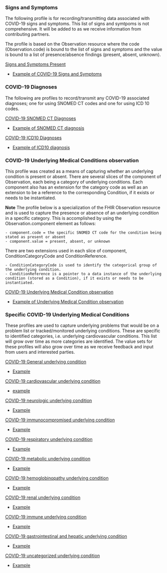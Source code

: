 ﻿### Signs and Symptoms

The following profile is for recording/transmitting data associated with COVID-19 signs and symptoms.  This list of signs and symtpoms is not comprehensive.  It will be added to as we receive information from contributing partners.

The profile is based on the Observation resource where the code (Observation.code) is bound to the list of signs and symptoms and the value is bound to a list of presence/absence findings (present, absent, unknown).

[Signs and Symptoms Present](StructureDefinition-covid19-symptoms.html)

- [Example of COVID-19 Signs and Symptoms](Observation-COVID19SignsSymptomsExample.html)

### COVID-19 Diagnoses

The following are profiles to record/transmit any COVID-19 associated diagnoses; one for using SNOMED CT codes and one for using ICD 10 codes.

[COVID-19 SNOMED CT Diagnoses](StructureDefinition-COVID-19-Snomed-Diagnosis.html)

- [Example of SNOMED CT diagnosis](Condition-SNOMEDDiagnosis.html)

[COVID-19 ICD10 Diagnoses](StructureDefinition-COVID-19-ICD10-Diagnosis.html)

- [Example of ICD10 diagnosis](Condition-ICD10Diagnosis.html)

### COVID-19 Underlying Medical Conditions observation

This profile was created as a means of capturing whether an underlying condition is present or absent.  There are several slices of the component of Observation, each being a category of underlying conditions.  Each component also has an extension for the category code as well as an extension to be a reference to the corresponding Condition, if it exists or needs to be instantiated.

**Note** The profile below is a specialization of the FHIR Observation resource and is used to capture the presence or absence of an underlying condition in a specific category.  This is accomplished by using the Observation.component element as follows:

    - component.code = the specific SNOMED CT code for the condition being stated as present or absent
    - component.value = present, absent, or unknown

There are two extensions used in each slice of component, ConditionCategoryCode and ConditionReference.

    - ConditionCategoryCode is used to identify the categorical group of the underlying condition.
    - ConditionReference is a pointer to a data instance of the underlying condition (stored as a Condition), if it exists or needs to be instantiated.


[COVID-19 Underlying Medical Condition observation](StructureDefinition-covid19-underlying-condition-observation.html)

- [Example of Underlying Medical Condition observation](Observation-COVID19UnderlyingConditionObservationExample.html)

### Specific COVID-19 Underlying Medical Conditions

These profiles are used to capture underlying problems that would be on a problem list or tracked/monitored underlying conditions.  These are specific to identified categories, i.e. underlying cardiovascular conditions.  This list will grow over time as more categories are identified.  The value sets for these profiles will also grow over time as we receive feedback and input from users and interested parties.

[COVID-19 General underlying condition](StructureDefinition-COVID-19-underlying-medical-condition.html)
- [Example](Condition-COVID19UnderlyingMedicalConditionExample.html)

[COVID-19 cardiovascular underlying condition](StructureDefinition-underlying-cardiovascular-medical-condition.html)
- [example](Condition-COVID19UnderlyingCardiovascularMedicalConditionExample.html)

[COVID-19 neurologic underlying condition](StructureDefinition-underlying-neuroligic-medical-condition.html)
- [Example](Condition-COVID19UnderlyingNeuroligicMedicalConditionExample.html)

[COVID-19 immunocompromised underlying condition](StructureDefinition-underlying-immunocompromised-medical-condition.html)
- [Example](Condition-COVID19UnderlyingImmunocompromisedMedicalConditionExample.html)

[COVID-19 respiratory underlying condition](StructureDefinition-underlying-respiratory-medical-condition.html)
- [Example](Condition-COVID19RespiratoryUnderlyingMedicalConditionExample.html)

[COVID-19 metabolic underlying condition](StructureDefinition-underlying-metabolic-medical-condition.html)
- [Example](Condition-COVID19UnderlyingMetabolicMedicalConditionExample.html)

[COVID-19 hemoglobinopathy underlying condition](StructureDefinition-underlying-hemoglobinopathy-medical-condition.html)
- [Example](Condition-COVID19HemoglobinopathyUnderlyingMedicalConditionExample.html)

[COVID-19 renal underlying condition](StructureDefinition-underlying-renal-medical-condition.html)
- [Example](Condition-COVID19RenalUnderlyingMedicalConditionExample.html)

[COVID-19 immune underlying condition](StructureDefinition-underlying-immune-medical-condition.html)
- [Example](Condition-COVID19ImmuneUnderlyingMedicalConditionExample.html)

[COVID-19 gastrointestinal and hepatic underlying condition](StructureDefinition-underlying-gastrointestinal-hepatic-medical-condition.html)
- [Example](Condition-COVID19GastrointestinalHepaticUnderlyingMedicalConditionExample.html)

[COVID-19 uncategorized underlying condition](StructureDefinition-underlying-uncategorized-medical-condition.html)
- [Example](Condition-COVID19UncategorizedUnderlyingMedicalConditionExample.html)

